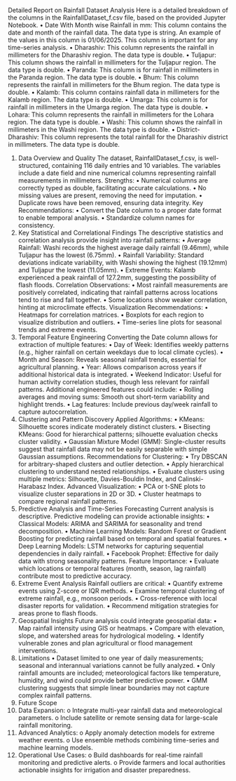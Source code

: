 Detailed Report on Rainfall Dataset Analysis
Here is a detailed breakdown of the columns in the RainfallDataset_f.csv file, based on the provided Jupyter Notebook.
•	Date With Month wise Rainfall in mm: This column contains the date and month of the rainfall data. The data type is string. An example of the values in this column is 01/06/2025. This column is important for any time-series analysis.
•	Dharashiv: This column represents the rainfall in millimeters for the Dharashiv region. The data type is double.
•	Tuljapur: This column shows the rainfall in millimeters for the Tuljapur region. The data type is double.
•	Paranda: This column is for rainfall in millimeters in the Paranda region. The data type is double.
•	Bhum: This column represents the rainfall in millimeters for the Bhum region. The data type is double.
•	Kalamb: This column contains rainfall data in millimeters for the Kalamb region. The data type is double.
•	Umarga: This column is for rainfall in millimeters in the Umarga region. The data type is double.
•	Lohara: This column represents the rainfall in millimeters for the Lohara region. The data type is double.
•	Washi: This column shows the rainfall in millimeters in the Washi region. The data type is double.
•	District-Dharashiv: This column represents the total rainfall for the Dharashiv district in millimeters. The data type is double.
1. Data Overview and Quality
The dataset, RainfallDataset_f.csv, is well-structured, containing 116 daily entries and 10 variables. The variables include a date field and nine numerical columns representing rainfall measurements in millimeters.
Strengths:
•	Numerical columns are correctly typed as double, facilitating accurate calculations.
•	No missing values are present, removing the need for imputation.
•	Duplicate rows have been removed, ensuring data integrity.
Key Recommendations:
•	Convert the Date column to a proper date format to enable temporal analysis.
•	Standardize column names for consistency.
2. Key Statistical and Correlational Findings
The descriptive statistics and correlation analysis provide insight into rainfall patterns:
•	Average Rainfall: Washi records the highest average daily rainfall (9.46mm), while Tuljapur has the lowest (6.75mm).
•	Rainfall Variability: Standard deviations indicate variability, with Washi showing the highest (19.12mm) and Tuljapur the lowest (11.05mm).
•	Extreme Events: Kalamb experienced a peak rainfall of 127.2mm, suggesting the possibility of flash floods.
Correlation Observations:
•	Most rainfall measurements are positively correlated, indicating that rainfall patterns across locations tend to rise and fall together.
•	Some locations show weaker correlation, hinting at microclimate effects.
Visualization Recommendations:
•	Heatmaps for correlation matrices.
•	Boxplots for each region to visualize distribution and outliers.
•	Time-series line plots for seasonal trends and extreme events.
3. Temporal Feature Engineering
Converting the Date column allows for extraction of multiple features:
•	Day of Week: Identifies weekly patterns (e.g., higher rainfall on certain weekdays due to local climate cycles).
•	Month and Season: Reveals seasonal rainfall trends, essential for agricultural planning.
•	Year: Allows comparison across years if additional historical data is integrated.
•	Weekend Indicator: Useful for human activity correlation studies, though less relevant for rainfall patterns.
Additional engineered features could include:
•	Rolling averages and moving sums: Smooth out short-term variability and highlight trends.
•	Lag features: Include previous day/week rainfall to capture autocorrelation.
4. Clustering and Pattern Discovery
Applied Algorithms:
•	KMeans: Silhouette scores indicate moderately distinct clusters.
•	Bisecting KMeans: Good for hierarchical patterns; silhouette evaluation checks cluster validity.
•	Gaussian Mixture Model (GMM): Single-cluster results suggest that rainfall data may not be easily separable with simple Gaussian assumptions.
Recommendations for Clustering:
•	Try DBSCAN for arbitrary-shaped clusters and outlier detection.
•	Apply hierarchical clustering to understand nested relationships.
•	Evaluate clusters using multiple metrics: Silhouette, Davies-Bouldin Index, and Calinski-Harabasz Index.
Advanced Visualization:
•	PCA or t-SNE plots to visualize cluster separations in 2D or 3D.
•	Cluster heatmaps to compare regional rainfall patterns.
5. Predictive Analysis and Time-Series Forecasting
Current analysis is descriptive. Predictive modeling can provide actionable insights:
•	Classical Models: ARIMA and SARIMA for seasonality and trend decomposition.
•	Machine Learning Models: Random Forest or Gradient Boosting for predicting rainfall based on temporal and spatial features.
•	Deep Learning Models: LSTM networks for capturing sequential dependencies in daily rainfall.
•	Facebook Prophet: Effective for daily data with strong seasonality patterns.
Feature Importance:
•	Evaluate which locations or temporal features (month, season, lag rainfall) contribute most to predictive accuracy.
6. Extreme Event Analysis
Rainfall outliers are critical:
•	Quantify extreme events using Z-score or IQR methods.
•	Examine temporal clustering of extreme rainfall, e.g., monsoon periods.
•	Cross-reference with local disaster reports for validation.
•	Recommend mitigation strategies for areas prone to flash floods.
7. Geospatial Insights
Future analysis could integrate geospatial data:
•	Map rainfall intensity using GIS or heatmaps.
•	Compare with elevation, slope, and watershed areas for hydrological modeling.
•	Identify vulnerable zones and plan agricultural or flood management interventions.
8. Limitations
•	Dataset limited to one year of daily measurements; seasonal and interannual variations cannot be fully analyzed.
•	Only rainfall amounts are included; meteorological factors like temperature, humidity, and wind could provide better predictive power.
•	GMM clustering suggests that simple linear boundaries may not capture complex rainfall patterns.
9. Future Scope
1.	Data Expansion:
o	Integrate multi-year rainfall data and meteorological parameters.
o	Include satellite or remote sensing data for large-scale rainfall monitoring.
2.	Advanced Analytics:
o	Apply anomaly detection models for extreme weather events.
o	Use ensemble methods combining time-series and machine learning models.
3.	Operational Use Cases:
o	Build dashboards for real-time rainfall monitoring and predictive alerts.
o	Provide farmers and local authorities actionable insights for irrigation and disaster preparedness.

